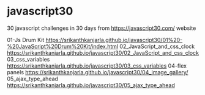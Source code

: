 # javascript30
30 javascript challenges in 30 days from https://javascript30.com/ website 

01-Js Drum Kit               https://srikanthkanjarla.github.io/javascript30/01%20-%20JavaScript%20Drum%20Kit/index.html
02_JavaScript_and_css_clock  https://srikanthkanjarla.github.io/javascript30/02_JavaScript_and_css_clock
03_css_variables             https://srikanthkanjarla.github.io/javascript30/03_css_variables 
04-flex panels               https://srikanthkanjarla.github.io/javascript30/04_image_gallery/
05_ajax_type_ahead           https://srikanthkanjarla.github.io/javascript30/05_ajax_type_ahead 
